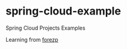 # spring-cloud-example
Spring Cloud Projects Examples

Learning from [forezp](http://blog.csdn.net/forezp/article/details/69696915)
